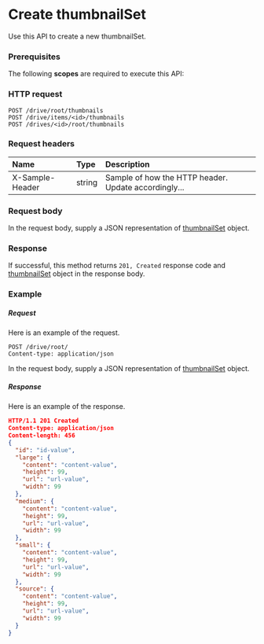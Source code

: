 # Create thumbnailSet

Use this API to create a new thumbnailSet.
### Prerequisites
The following **scopes** are required to execute this API: 
### HTTP request
<!-- { "blockType": "ignored" } -->
```http
POST /drive/root/thumbnails
POST /drive/items/<id>/thumbnails
POST /drives/<id>/root/thumbnails

```
### Request headers
| Name       | Type | Description|
|:---------------|:--------|:----------|
| X-Sample-Header  | string  | Sample of how the HTTP header. Update accordingly...|

### Request body
In the request body, supply a JSON representation of [thumbnailSet](../resources/thumbnailset.md) object.


### Response
If successful, this method returns `201, Created` response code and [thumbnailSet](../resources/thumbnailset.md) object in the response body.

### Example
##### Request
Here is an example of the request.
<!-- {
  "blockType": "request",
  "name": "create_thumbnailset_from_item"
}-->
```http
POST /drive/root/
Content-type: application/json
```
In the request body, supply a JSON representation of [thumbnailSet](../resources/thumbnailset.md) object.
##### Response
Here is an example of the response.
<!-- {
  "blockType": "response",
  "truncated": false,
  "@odata.type": "thumbnailset"
} -->
```json
HTTP/1.1 201 Created
Content-type: application/json
Content-length: 456
{
  "id": "id-value",
  "large": {
    "content": "content-value",
    "height": 99,
    "url": "url-value",
    "width": 99
  },
  "medium": {
    "content": "content-value",
    "height": 99,
    "url": "url-value",
    "width": 99
  },
  "small": {
    "content": "content-value",
    "height": 99,
    "url": "url-value",
    "width": 99
  },
  "source": {
    "content": "content-value",
    "height": 99,
    "url": "url-value",
    "width": 99
  }
}
```

<!-- uuid: 7496f9d0-f774-4519-962e-0e25065fe54b
2015-10-15 04:07:52 UTC -->
<!-- {
  "type": "#page.annotation",
  "description": "Create thumbnailSet",
  "keywords": "",
  "section": "documentation",
  "tocPath": ""
}-->